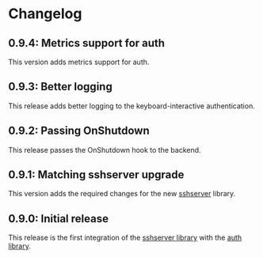 # Changelog

## 0.9.4: Metrics support for auth

This version adds metrics support for auth.

## 0.9.3: Better logging

This release adds better logging to the keyboard-interactive authentication.

## 0.9.2: Passing OnShutdown

This release passes the OnShutdown hook to the backend.

## 0.9.1: Matching sshserver upgrade

This version adds the required changes for the new [sshserver](https://github.com/containerssh/sshserver) library.

## 0.9.0: Initial release

This release is the first integration of the [sshserver library](https://github.com/containerssh/sshserver) with the [auth library](https://github.com/containerssh/auth).
